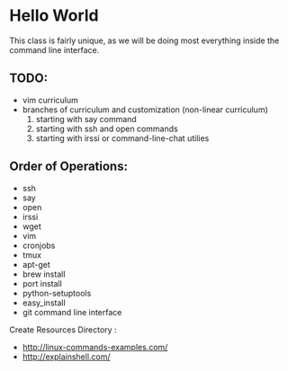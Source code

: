 Hello World
===========


This class is fairly unique, as we will be doing most everything inside the command line interface.


TODO:
----

* vim curriculum
* branches of curriculum and customization (non-linear curriculum)
  1. starting with say command
  2. starting with ssh and open commands 
  3. starting with irssi or command-line-chat utilies


Order of Operations:
---
* ssh
* say
* open
* irssi
* wget
* vim
* cronjobs
* tmux
* apt-get
* brew install
* port install
* python-setuptools
* easy_install
* git command line interface




Create Resources Directory : 

* http://linux-commands-examples.com/
* http://explainshell.com/
